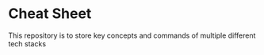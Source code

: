 # **Cheat Sheet**
 This repository is to store key concepts and commands of multiple different tech stacks